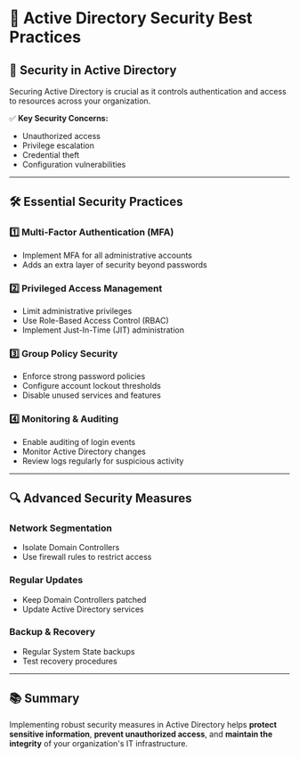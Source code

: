 # 🏢 Active Directory Security Best Practices

## 📌 Security in Active Directory
Securing Active Directory is crucial as it controls authentication and access to resources across your organization.

✅ **Key Security Concerns:**
- Unauthorized access
- Privilege escalation
- Credential theft
- Configuration vulnerabilities

---

## 🛠️ Essential Security Practices

### **1️⃣ Multi-Factor Authentication (MFA)**
- Implement MFA for all administrative accounts
- Adds an extra layer of security beyond passwords

### **2️⃣ Privileged Access Management**
- Limit administrative privileges
- Use Role-Based Access Control (RBAC)
- Implement Just-In-Time (JIT) administration

### **3️⃣ Group Policy Security**
- Enforce strong password policies
- Configure account lockout thresholds
- Disable unused services and features

### **4️⃣ Monitoring & Auditing**
- Enable auditing of login events
- Monitor Active Directory changes
- Review logs regularly for suspicious activity

---

## 🔍 Advanced Security Measures

### **Network Segmentation**
- Isolate Domain Controllers
- Use firewall rules to restrict access

### **Regular Updates**
- Keep Domain Controllers patched
- Update Active Directory services

### **Backup & Recovery**
- Regular System State backups
- Test recovery procedures

---

## 📚 Summary
Implementing robust security measures in Active Directory helps **protect sensitive information**, **prevent unauthorized access**, and **maintain the integrity** of your organization's IT infrastructure.

